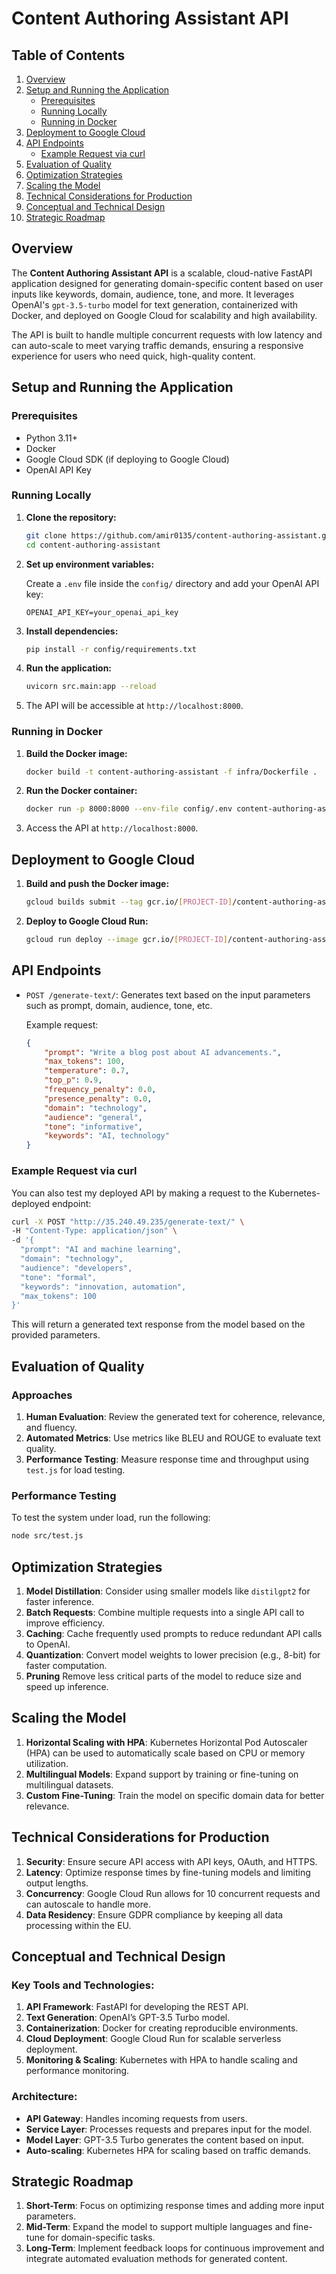# Content Authoring Assistant API

## Table of Contents

1. [Overview](#overview)
2. [Setup and Running the Application](#setup-and-running-the-application)
    - [Prerequisites](#prerequisites)
    - [Running Locally](#running-locally)
    - [Running in Docker](#running-in-docker)
3. [Deployment to Google Cloud](#deployment-to-google-cloud)
4. [API Endpoints](#api-endpoints)
    - [Example Request via curl](#example-request-via-curl)
5. [Evaluation of Quality](#evaluation-of-quality)
6. [Optimization Strategies](#optimization-strategies)
7. [Scaling the Model](#scaling-the-model)
8. [Technical Considerations for Production](#technical-considerations-for-production)
9. [Conceptual and Technical Design](#conceptual-and-technical-design)
10. [Strategic Roadmap](#strategic-roadmap)

## Overview

The **Content Authoring Assistant API** is a scalable, cloud-native FastAPI application designed for generating domain-specific content based on user inputs like keywords, domain, audience, tone, and more. It leverages OpenAI's `gpt-3.5-turbo` model for text generation, containerized with Docker, and deployed on Google Cloud for scalability and high availability.

The API is built to handle multiple concurrent requests with low latency and can auto-scale to meet varying traffic demands, ensuring a responsive experience for users who need quick, high-quality content.

## Setup and Running the Application

### Prerequisites

- Python 3.11+
- Docker
- Google Cloud SDK (if deploying to Google Cloud)
- OpenAI API Key

### Running Locally

1. **Clone the repository:**

    ```bash
    git clone https://github.com/amir0135/content-authoring-assistant.git
    cd content-authoring-assistant
    ```

2. **Set up environment variables:**

    Create a `.env` file inside the `config/` directory and add your OpenAI API key:

    ```plaintext
    OPENAI_API_KEY=your_openai_api_key
    ```

3. **Install dependencies:**

    ```bash
    pip install -r config/requirements.txt
    ```

4. **Run the application:**

    ```bash
    uvicorn src.main:app --reload
    ```

5. The API will be accessible at `http://localhost:8000`.

### Running in Docker

1. **Build the Docker image:**

    ```bash
    docker build -t content-authoring-assistant -f infra/Dockerfile .
    ```

2. **Run the Docker container:**

    ```bash
    docker run -p 8000:8000 --env-file config/.env content-authoring-assistant
    ```

3. Access the API at `http://localhost:8000`.

## Deployment to Google Cloud

1. **Build and push the Docker image:**

    ```bash
    gcloud builds submit --tag gcr.io/[PROJECT-ID]/content-authoring-assistant
    ```

2. **Deploy to Google Cloud Run:**

    ```bash
    gcloud run deploy --image gcr.io/[PROJECT-ID]/content-authoring-assistant --platform managed --region europe-west1 --allow-unauthenticated
    ```

## API Endpoints

- `POST /generate-text/`: Generates text based on the input parameters such as prompt, domain, audience, tone, etc.

  Example request:

  ```json
  {
      "prompt": "Write a blog post about AI advancements.",
      "max_tokens": 100,
      "temperature": 0.7,
      "top_p": 0.9,
      "frequency_penalty": 0.0,
      "presence_penalty": 0.0,
      "domain": "technology",
      "audience": "general",
      "tone": "informative",
      "keywords": "AI, technology"
  }
  ```

### Example Request via curl

You can also test my deployed API by making a request to the Kubernetes-deployed endpoint:

```bash
curl -X POST "http://35.240.49.235/generate-text/" \
-H "Content-Type: application/json" \
-d '{
  "prompt": "AI and machine learning",
  "domain": "technology",
  "audience": "developers",
  "tone": "formal",
  "keywords": "innovation, automation",
  "max_tokens": 100
}'
```

This will return a generated text response from the model based on the provided parameters.

## Evaluation of Quality

### Approaches

1. **Human Evaluation**: Review the generated text for coherence, relevance, and fluency.
2. **Automated Metrics**: Use metrics like BLEU and ROUGE to evaluate text quality.
3. **Performance Testing**: Measure response time and throughput using `test.js` for load testing.

### Performance Testing

To test the system under load, run the following:

```bash
node src/test.js
```

## Optimization Strategies

1. **Model Distillation**: Consider using smaller models like `distilgpt2` for faster inference.
2. **Batch Requests**: Combine multiple requests into a single API call to improve efficiency.
3. **Caching**: Cache frequently used prompts to reduce redundant API calls to OpenAI.
4. **Quantization**: Convert model weights to lower precision (e.g., 8-bit) for faster computation.
5. **Pruning**	Remove less critical parts of the model to reduce size and speed up inference.

## Scaling the Model

1. **Horizontal Scaling with HPA**: Kubernetes Horizontal Pod Autoscaler (HPA) can be used to automatically scale based on CPU or memory utilization.
2. **Multilingual Models**: Expand support by training or fine-tuning on multilingual datasets.
3. **Custom Fine-Tuning**: Train the model on specific domain data for better relevance.

## Technical Considerations for Production

1. **Security**: Ensure secure API access with API keys, OAuth, and HTTPS.
2. **Latency**: Optimize response times by fine-tuning models and limiting output lengths.
3. **Concurrency**: Google Cloud Run allows for 10 concurrent requests and can autoscale to handle more.
4. **Data Residency**: Ensure GDPR compliance by keeping all data processing within the EU.

## Conceptual and Technical Design

### Key Tools and Technologies:

1. **API Framework**: FastAPI for developing the REST API.
2. **Text Generation**: OpenAI’s GPT-3.5 Turbo model.
3. **Containerization**: Docker for creating reproducible environments.
4. **Cloud Deployment**: Google Cloud Run for scalable serverless deployment.
5. **Monitoring & Scaling**: Kubernetes with HPA to handle scaling and performance monitoring.

### Architecture:

- **API Gateway**: Handles incoming requests from users.
- **Service Layer**: Processes requests and prepares input for the model.
- **Model Layer**: GPT-3.5 Turbo generates the content based on input.
- **Auto-scaling**: Kubernetes HPA for scaling based on traffic demands.

## Strategic Roadmap

1. **Short-Term**: Focus on optimizing response times and adding more input parameters.
2. **Mid-Term**: Expand the model to support multiple languages and fine-tune for domain-specific tasks.
3. **Long-Term**: Implement feedback loops for continuous improvement and integrate automated evaluation methods for generated content.

